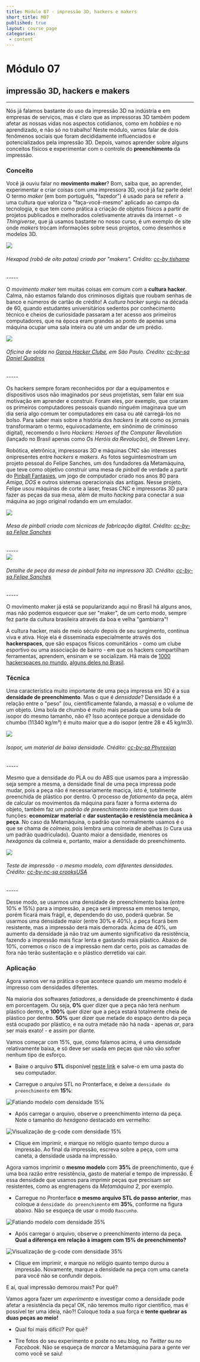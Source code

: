 ```yaml
---
title: Módulo 07 - impressão 3D, hackers e makers
short_title: M07
published: true
layout: course_page
categories:
 - content
---
```



# Módulo 07
## impressão 3D, hackers e makers

-----

Nós já falamos bastante do uso da impressão 3D na indústria e em empresas de serviços, mas é claro que as impressoras 3D também podem afetar as nossas vidas nos aspectos cotidianos, como em *hobbies* e no aprendizado, e não só no trabalho! Neste módulo, vamos falar de dois fenômenos sociais que foram decididamente influenciados e potencializados pela impressão 3D. Depois, vamos aprender sobre alguns conceitos físicos e experimentar com o controle do **preenchimento** da impressão.

### Conceito

Você já ouviu falar no **movimento maker**? Bom, saiba que, ao aprender, experimentar e criar coisas com uma impressora 3D, você já faz parte dele! O termo *maker* (em bom português, "fazedor") é usado para se referir a uma cultura que valoriza o "faça-você-mesmo" aplicado ao campo da tecnologia, e que tem como prática a criação de objetos físicos a partir de projetos publicados e melhorados coletivamente através da internet - o *Thingiverse*, que já usamos bastante no nosso curso, é um exemplo de site onde *makers* trocam informações sobre seus projetos, como desenhos e modelos 3D.

<div class="span4 center-block">
<img class="img-responsive img-thumbnail" src="/img/m07/tishamp-hexapod.jpg"/>
<h6>Hexapod (robô de oito patas) criado por "makers". Crédito: 
            <a href="https://www.flickr.com/photos/whatnick/8677560095/" target="_blank">cc-by tishamp</a>
</h6>
</div>
-----

O *movimento maker* tem muitas coisas em comum com a **cultura hacker**. Calma, não estamos falando dos criminosos digitais que roubam senhas de banco e números de cartão de crédito! A *cultura hacker* surgiu na década de 60, quando estudantes universitários sedentos por conhecimento técnico e cheios de curiosidade passaram a ter acesso aos primeiros computadores, que na época eram grandes ao ponto de apenas uma máquina ocupar uma sala inteira ou até um andar de um prédio.

<div class="span4 center-block">
<img class="img-responsive img-thumbnail" src="/img/m07/DQ-workshop-garoa.jpg"/>
<h6>Oficina de solda no <a href="https://garoa.net.br">Garoa Hacker Clube</a>, em São Paulo. Crédito: 
            <a href="https://garoa.net.br/wiki/Arquivo:Mitch_solda16.jpg" target="_blank">cc-by-sa Daniel Quadros</a>
</h6>
</div>
-----

Os hackers sempre foram reconhecidos por dar a equipamentos e dispositivos usos não imaginados por seus projetistas, sem falar em sua motivação em aprender e construir. Foram eles, por exemplo, que criaram os primeiros computadores pessoais quando ninguém imaginava que um dia seria algo comum ter computadores em casa ou até carregá-los no bolso. Para saber mais sobre a história dos *hackers* (e até como os jornais transformaram o termo, equivocadamente, em sinônimo de criminoso digital), recomendo o livro *Hackers: Heroes of the Computer Revolution* (lançado no Brasil apenas como *Os Heróis da Revolução*), de Steven Levy.

Robótica, eletrônica, impressoras 3D e máquinas CNC são interesses onipresentes entre *hackers* e *makers*. As fotos seguintesmostram um projeto pessoal do Felipe Sanches, um dos fundadores da Metamáquina, que teve como objetivo construir uma mesa de *pinball* de verdade a partir do <a href="https://www.youtube.com/watch?v=9sWtBII8iM4" target="_blank">Pinball Fantasies</a>, um jogo de computador criado nos anos 80 para *Amiga*, *DOS* e outros sistemas operacionais das antigas. Nesse projeto, Felipe usou máquinas de corte a laser, fresas CNC e impressoras 3D para fazer as peças da sua mesa, além de muito *hacking* para conectar a sua máquina ao jogo original rodando em um emulador.

<div class="span4 center-block">
<img class="img-responsive img-thumbnail" src="/img/m07/fsanches-party-laser.jpg"/>
<h6>Mesa de pinball criada com técnicas de fabricação digital. Crédito: 
            <a href="https://www.flickr.com/photos/felipesanches/" target="_blank">cc-by-sa Felipe Sanches</a>
</h6>
</div>
-----

<div class="span4 center-block">
<img class="img-responsive img-thumbnail" src="/img/m07/fsanches-party-print.jpg"/>
<h6>Detalhe de peça da mesa de pinball feita na impressora 3D. Crédito: 
            <a href="https://www.flickr.com/photos/felipesanches/" target="_blank">cc-by-sa Felipe Sanches</a>
</h6>
</div>
-----

O movimento maker já está se popularizando aqui no Brasil há alguns anos, mas não podemos esquecer que ser "maker", de um certo modo, sempre fez parte da cultura brasileira através da boa e velha "gambiarra"!

A cultura hacker, mais de meio século depois de seu surgimento, continua viva e ativa. Hoje ela é disseminada especialmente através dos **hackerspaces**, que são espaços físicos comunitários - como um clube esportivo ou uma associação de bairro - em que os hackers compartilham ferramentas, aprendem, ensinam e se socializam. Há mais de <a href="https://wiki.hackerspaces.org/List_of_Hacker_Spaces" target="_blank">1000 hackerspaces no mundo</a>, <a href="https://garoa.net.br/wiki/Hackerspaces_Brasileiros" target="_blank">alguns deles no Brasil</a>.

### Técnica

Uma característica muito importante de uma peça impressa em 3D é a sua **densidade de preenchimento**. Mas o que é *densidade*? Densidade é a relação entre o "peso" (ou, cientificamente falando, a massa) e o volume de um objeto. Uma bola de chumbo é muito mais pesada que uma bola de isopor do mesmo tamanho, não é? Isso acontece porque a densidade do chumbo (11340 kg/m³) é muito maior que a do isopor (entre 28 e 45 kg/m3).

<div class="span4 center-block">
<img class="img-responsive img-thumbnail" src="/img/m07/phyrexian-polistirolo.jpg"/>
<h6>Isopor, um material de baixa densidade. Crédito: 
            <a href="https://en.wikipedia.org/wiki/File:Polistirolo.JPG" target="_blank">cc-by-sa Phyrexian</a>
</h6>
</div>
-----

Mesmo que a densidade do PLA ou do ABS que usamos para a impressão seja sempre a mesma, a densidade final de uma peça impressa pode mudar, pois a peça não é necessariamente maciça, isto é, totalmente preenchida de plástico por dentro. O processo de *fatiamento* da peça, além de calcular os movimentos da máquina para fazer a forma externa do objeto, também faz um *padrão de preenchimento interno* que tem duas funções: **economizar material** e **dar sustentação e resistência mecânica à peça**. No caso da Metamáquina, o padrão que normalmente usamos é o que se chama de *colmeia*, pois lembra uma colmeia de abelhas (o Cura usa um padrão quadriculado). Quanto maior a densidade, menores os *hexágonos* da colmeia e, portanto, maior a densidade do preenchimento.

<div class="span4 center-block">
<img class="img-responsive img-thumbnail" src="/img/m07/crookUSA-density-test.jpg"/>
<h6>Teste de impressão - o mesmo modelo, com diferentes densidades. Crédito: 
            <a href="http://www.thingiverse.com/thing:661595" target="_blank">cc-by-nc-sa crooksUSA</a>
</h6>
</div>
-----

Desse modo, se usarmos uma densidade de preenchimento baixa (entre 10% e 15%) para a impressão, a peça será impressa em menos tempo, porém ficará mais frágil, e, dependendo do uso, poderá quebrar. Se usarmos uma densidade maior (entre 30% e 40%), a peça ficará bem resistente, mas a impressão derá mais demorada. Acima de 40%, um aumento da densidade já não traz um aumento significativo da resistência, fazendo a impressão mais ficar lenta e gastando mais plástico. Abaixo de 10%, corremos o risco de a impressão nem dar certo, pois as camadas de fora não terão sustentação e o plástico derretido vai cair.

### Aplicação

Agora vamos ver na prática o que acontece quando um mesmo modelo é impresso com densidades diferentes.

Na maioria dos softwares *fatiadores*, a densidade de preenchimento é dada em porcentagem. Ou seja, **0%** quer dizer que a peça não terá nenhum plástico dentro, e **100%** quer dizer que a peça estará totalmente cheia de plástico por dentro. **50%** quer dizer que metade do espaço dentro da peça está ocupado por plástico, e na outra metade não há nada - apenas *ar*, para ser mais exato! - e assim por diante.

Vamos começar com 15%, que, como falamos acima, é uma densidade relativamente baixa, e só deve ser usada em peças que não vão sofrer nenhum tipo de esforço.

* Baixe o arquivo **STL** disponível <a href="/img/m07/density_test_bar.stl">neste link</a> e salve-o em uma pasta do seu computador.

* Carregue o arquivo STL no Pronterface, e deixe a `densidade do preenchimento` em **15%**:

<img class="img-responsive img-thumbnail" src="/img/m07/density-15-load.png" alt="Fatiando modelo com densidade 15%"/>

* Após carregar o arquivo, observe o preenchimento interno da peça. Note o tamanho do *hexágono* destacado em vermelho:

<img class="img-responsive img-thumbnail" src="/img/m07/density-15-gcode.png" alt="Visualização de g-code com densidade 15%"/>

* Clique em imprimir, e marque no relógio quanto tempo durou a impressão. Ao final da impressão, escreva sobre a peça, com uma caneta, a densidade usada na impressão.

Agora vamos imprimir o **mesmo modelo** com **35%** de preenchimento, que é uma boa razão entre resistência, gasto de material e tempo de impressão. É essa densidade que usamos para imprimir peças que precisam ser resistentes, como as engrenagens da *Metamáquina 2*, por exemplo.

* Carregue no Pronterface **o mesmo arquivo STL do passo anterior**, mas coloque a `densidade do preenchimento` em **35%**, conforme na figura abaixo. Não se esqueça de usar o modo `Rascunho`.

<img class="img-responsive img-thumbnail" src="/img/m07/density-35-load.png" alt="Fatiando modelo com densidade 35%"/>

* Após carregar o arquivo, observe o preenchimento interno da peça. **Qual a diferença em relação à imagem com 15% de preenchimento?**

<img class="img-responsive img-thumbnail" src="/img/m07/density-35-gcode.png" alt="Visualização de g-code com densidade 35%"/>

* Clique em imprimir, e marque no relógio quanto tempo durou a impressão. Novamente, marque a densidade na peça com uma caneta para você não se confundir depois.

E aí, qual impressão demorou mais? Por quê?

Vamos agora fazer um *experimento* e investigar como a densidade pode afetar a resistência da peça! OK, não teremos muito rigor científico, mas é possível ter uma ideia, não?! Coloque toda a sua força e **tente quebrar as duas peças ao meio!**

* Qual foi mais difícil? Por quê?

* Tire fotos do seu experimento e poste no seu blog, no *Twitter* ou no *Facebook*. Não se esqueça de *marcar* a Metamáquina para a gente ver como você se saiu!